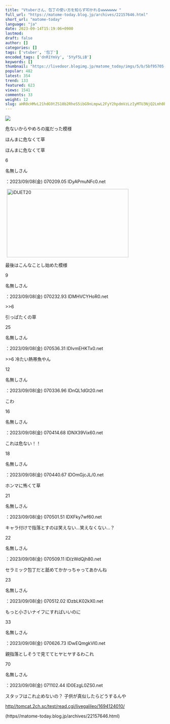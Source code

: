 ```yaml
---
title: "Vtuberさん、包丁の使い方を知らず叩かれるwwwwwww "
full_url: "https://matome-today.blog.jp/archives/22157646.html"
short_url: "matome-today"
language: "ja"
date: 2023-09-14T15:19:06+0900
lastmod: 
draft: false
author: []
categories: []
tags: ['vtuber', '包丁']
encoded_tags: ['dnR1YmVy', '5YyF5LiB']
keywords: []
thumbnail: "https://livedoor.blogimg.jp/matome_today/imgs/5/b/5bf95705-s.png"
popular: 482
latest: 354
trend: 133
featured: 623
views: 1541
comments: 33
weight: 12
slug: aHR0cHMvL21hdG9tZS10b2RheS5ibG9nLmpwL2FyY2hpdmVzLzIyMTU3NjQ2Lmh0bWw=
---
```


![](https://livedoor.blogimg.jp/matome_today/imgs/5/b/5bf95705-s.png)

<div><p>危ないからやめろの嵐だった模様</p><p>ほんまに危なくて草</p><p>ほんまに危なくて草</p> <p></p> <p>6 <p>名無しさん</p>：2023/09/08(金) 070209.05 IDyAPmuNFc0.net</p> <a href='https//livedoor.blogimg.jp/matome_today/imgs/e/a/ea106ba0.gif' title='iDUET20' target='_blank'><img src='https//livedoor.blogimg.jp/matome_today/imgs/e/a/ea106ba0.gif' width='384' height='216' border='0' alt='iDUET20' hspace='5' class='pict'></a><p>最後はこんなことし始めた模様</p><p>9 <p>名無しさん</p>：2023/09/08(金) 070232.93 IDMHVCYHoR0.net</p><p>>>6 <p> 引っぱたくの草 </p></p><p>25 <p>名無しさん</p>：2023/09/08(金) 070536.31 IDlvmEHKTx0.net</p><p>>>6 冷たい熱帯魚やん </p><p>12 <p>名無しさん</p>：2023/09/08(金) 070336.96 IDnQL1dGt20.net</p><p><p> こわ </p></p><p>16 <p>名無しさん</p>：2023/09/08(金) 070414.68 IDNX39Vix60.net</p><p><p> これは危ない！！ </p></p><p>18 <p>名無しさん</p>：2023/09/08(金) 070440.67 IDOmGjcJL/0.net</p><p><p> ホンマに怖くて草 </p></p><p>21 <p>名無しさん</p>：2023/09/08(金) 070501.51 IDXFky7wf60.net</p><p><p> キャラ付けで指落とすのは笑えない…笑えなくない…？ </p></p><p>22 <p>名無しさん</p>：2023/09/08(金) 070509.11 ID/zWdQjh80.net</p><p><p> セラミック包丁だと舐めてかかっちゃってあかんね </p></p><p>23 <p>名無しさん</p>：2023/09/08(金) 070512.02 IDzbLK02kX0.net</p><p><p> もっと小さいナイフにすればいいのに </p></p><p>33 <p>名無しさん</p>：2023/09/08(金) 070626.73 IDwEQmgkVI0.net</p><p> 親指落としそうで見ててヒヤヒヤするわこれ </p><p>70 <p>名無しさん</p>：2023/09/08(金) 071102.44 ID0EzgL0ZS0.net</p><p><p> スタッフはこれ止めないの？ 子供が真似したらどうするんや </p></p><a href='http//tomcat.2ch.sc/test/read.cgi/livegalileo/1694124010/' target='_blank' title=''>http//tomcat.2ch.sc/test/read.cgi/livegalileo/1694124010/</a> <p></p> </div>

(https//matome-today.blog.jp/archives/22157646.html)
